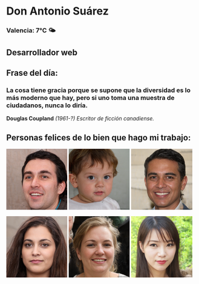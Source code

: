 # Don Antonio Suárez
### Valencia:  7°C 🌤️
## Desarrollador web
## Frase del día:
<!-- START QUOTE -->
### La cosa tiene gracia porque se supone que la diversidad es lo más moderno que hay, pero si uno toma una muestra de ciudadanos, nunca lo diría.
**Douglas Coupland** *(1961-?) Escritor de ficción canadiense.*
<!-- END QUOTE -->






## Personas felices de lo bien que hago mi trabajo:

<p float="left">
  <img src="src/image_0.png" width="32%" />
  <img src="src/image_1.png" width="32%" /> 
  <img src="src/image_2.png" width="32%" />
</p>
<p float="left">
  <img src="src/image_3.png" width="32%" />
  <img src="src/image_4.png" width="32%" /> 
  <img src="src/image_5.png" width="32%" />
</p>